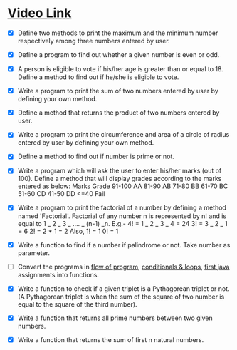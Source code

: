 # [Video Link](https://youtu.be/vvanI8NRlSI)

- [x] Define two methods to print the maximum and the minimum number respectively among three numbers entered by user.

- [x] Define a program to find out whether a given number is even or odd.

- [x] A person is eligible to vote if his/her age is greater than or equal to 18. Define a method to find out if he/she is eligible to vote.

- [x] Write a program to print the sum of two numbers entered by user by defining your own method.

- [x] Define a method that returns the product of two numbers entered by user.

- [x] Write a program to print the circumference and area of a circle of radius entered by user by defining your own method.

- [x] Define a method to find out if number is prime or not.

- [x] Write a program which will ask the user to enter his/her marks (out of 100). Define a method that will display grades according to the marks entered as below:
      Marks Grade
      91-100 AA
      81-90 AB
      71-80 BB
      61-70 BC
      51-60 CD
      41-50 DD
      <=40 Fail

- [x] Write a program to print the factorial of a number by defining a method named 'Factorial'.
      Factorial of any number n is represented by n! and is equal to 1 _ 2 _ 3 _ .... _ (n-1) _n. E.g.-
      4! = 1 _ 2 _ 3 _ 4 = 24
      3! = 3 _ 2 _ 1 = 6
      2! = 2 \* 1 = 2
      Also,
      1! = 1
      0! = 1

- [x] Write a function to find if a number if palindrome or not. Take number as parameter.

- [ ] Convert the programs in [flow of program](1-flow-of-program.md), [conditionals & loops](3-conditionals-loops.md), [first java](2-first-java.md) assignments into functions.

- [x] Write a function to check if a given triplet is a Pythagorean triplet or not. (A Pythagorean triplet is when the sum of the square of two number is equal to the square of the third number).

- [x] Write a function that returns all prime numbers between two given numbers.

- [x] Write a function that returns the sum of first n natural numbers.
